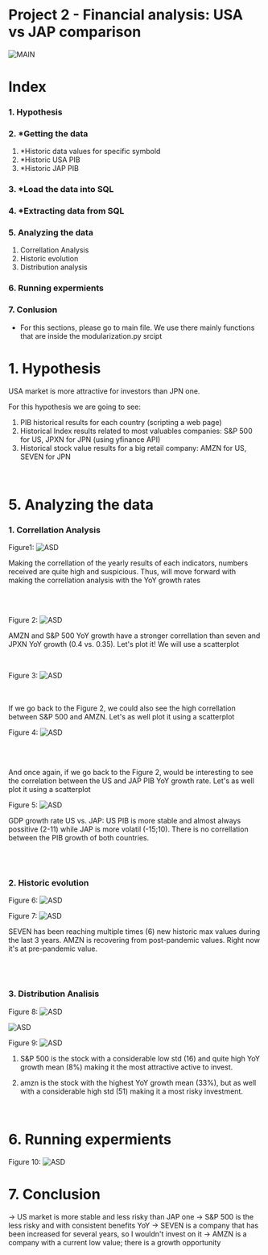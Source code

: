 # Project 2 - Financial analysis: USA vs JAP comparison

![MAIN](https://media4.giphy.com/media/67ThRZlYBvibtdF9JH/giphy.gif)

# Index
### 1. Hypothesis
### 2. *Getting the data
1. *Historic data values for specific symbold
2. *Historic USA PIB
3. *Historic JAP PIB
### 3. *Load the data into SQL
### 4. *Extracting data from SQL
### 5. Analyzing the data
1. Correllation Analysis
2. Historic evolution
3. Distribution analysis
### 6. Running expermients
### 7. Conlusion 

* For this sections, please go to main file. We use there mainly functions that are inside the modularization.py srcipt

# 1. Hypothesis

USA market is more attractive for investors than JPN one. 

For this hypothesis we are going to see:

1. PIB historical results for each country (scripting a web page)
2. Historical Index results related to most valuables companies: S&P 500 for US, JPXN for JPN (using yfinance API)
3. Historical stock value results for a big retail company: AMZN for US, SEVEN for JPN

<br/>

# 5. Analyzing the data


### 1. Correllation Analysis 

Figure1:
![ASD](Images/2.%20Yearly%20results%20crrellation.png)

Making the correllation of the yearly results of each indicators, numbers received are quite high and suspicious. Thus, will move forward with making the correllation analysis with the YoY growth rates

<br/>
<br/>

Figure 2:
![ASD](Images/1.%20YoY%20growth%20rates%20correllation.png)


AMZN and S&P 500 YoY growth have a stronger correllation than seven and JPXN YoY growth (0.4 vs. 0.35). Let's plot it! We will use a scatterplot

<br/>

Figure 3:
![ASD](Images/4.%20JAP%20and%20US%20retail%20comp%20and%20ETF%20corr.png)

<br/>
<br/>
If we go back to the Figure 2, we could also see the high correllation between S&P 500 and AMZN. Let's as well plot it using a scatterplot

<br/>

Figure 4:
![ASD](Images/5.%20JPXN%20and%20SPY%20correllation.png)

<br/>
<br/>

And once again, if we go back to the Figure 2, would be interesting to see the correlation between the US and JAP PIB YoY growth rate. Let's as well plot it using a scatterplot

Figure 5:
![ASD](Images/3.%20US%20and%20JAP%20GDP%20YoY%20growth%20distribution.png)

GDP growth rate US vs. JAP: US PIB is more stable and almost always possitive (2-11) while JAP is more volatil (-15;10). There is no correllation between the PIB growth of both countries.

<br/>
<br/>

### 2. Historic evolution

Figure 6:
![ASD](Images/6.%20AMZN%20and%20SPY%20historic%20evolution.png)

Figure 7:
![ASD](Images/7.%20SEVEN%20and%20JPXN%20historic%20evolution.png)

SEVEN has been reaching multiple times (6) new historic max values during the last 3 years. AMZN is recovering from post-pandemic values. Right now it's at pre-pandemic value.

<br/>
<br/>

### 3. Distribution Analisis

Figure 8:
![ASD](Images/8.%20SPY%20and%20AMZN%20WoW%20growth%20rate%20distributionn.png)


![ASD](Images/Indicators.PNG)


Figure 9:
![ASD](Images/9.%20stock%20values%20YoY%20growth%20rate%20distribution.png)

1. S&P 500 is the stock with a considerable low std (16) and quite high YoY growth mean (8%) making it the most attractive active to invest.

2. amzn is the stock with the highest YoY growth mean (33%), but as well with a considerable high std (51) making it a most risky investment.

<br/>

# 6. Running expermients

Figure 10:
![ASD](Images/10.%20Experiment%20distribution.png)

# 7. Conclusion

-> US market is more stable and less risky than JAP one
-> S&P 500 is the less risky and with consistent benefits YoY
-> SEVEN is a company that has been increased for several years, so I wouldn't invest on it
-> AMZN is a company with a current low value; there is a growth opportunity

